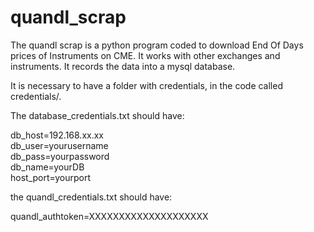 # quandl_scrap


The quandl scrap is a python program coded to download End Of Days prices of Instruments on CME. It works with other
exchanges and instruments.
It records the data into a mysql database.

It is necessary to have a folder with credentials, in the code called credentials/.

The database_credentials.txt should have:

db_host=192.168.xx.xx  
db_user=yourusername  
db_pass=yourpassword  
db_name=yourDB  
host_port=yourport  

the quandl_credentials.txt should have:

quandl_authtoken=XXXXXXXXXXXXXXXXXXXX